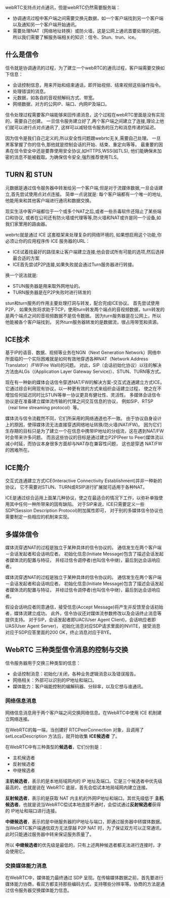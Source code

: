 webRTC支持点对点通讯，但是webRTC仍然需要服务端：

* 协调通讯过程中客户端之间需要交换元数据，如一个客户端找到另一个客户端以及通知另一个客户端开始通讯。
* 需要处理NAT（网络地址转换）或防火墙，这是公网上通讯首要处理的问题。所以我们需要了解服务端相关的知识：信令、Stun、trun、ice。

## 什么是信令

信令就是协调通讯的过程，为了建立一个webRTC的通讯过程，客户端需要交换如下信息：

* 会话控制信息，用来开始和结束通话，即开始视频、结束视频这些操作指令。
* 处理错误的消息。
* 元数据，如各自的音视频解码方式、带宽。
* 网络数据，对方的公网IP、端口、内网IP及端口。



信令处理过程需要客户端能够来回传递消息，这个过程在webRTC里面是没有实现的，需要自己创建。
一旦信令服务建立好了,两个客户端之间建立了连接,理论上他们就可以进行点对点通讯了,
这样可以减轻信令服务的压力和消息传递的延迟。

因为信令是我们自己定义的,所以安全性问题跟webrtc无关,需要自己处理。
一旦黑客掌握了你的信令,那他就是控制会话的开始、结束、重定向等等。
最重要的因素在信令安全中还是要靠使用安全协议,如HTTPS,WSS(如TLS),
他们能确保未加密的消息不能被截取。为确保信令安全,强烈推荐使用TLS。

## TURN 和 STUN

元数据是通过信令服务器中转发给另一个客户端,但是对于流媒体数据,一旦会话建立,首先尝试使用点对点连接。
简单一点说就是:   每个客户端都有一个唯一的地址,他能用来和其他客户端进行通讯和数据交换。

现实生活中客户端都位于一个或多个NAT之后,或者一些杀毒软件还阻止了某些端口和协议,
或者在公司还有防火墙或代理等等,防火墙和NAT或许是同一个设备,如我们家里用的路由器。

webrtc就是通过 ICE 这套框架来处理复杂的网络环境的,
如果想启用这个功能,你必须让你的应用程序传 ICE 服务器的URL：

* ICE试着找最好的路径来让客户端建立连接,他会尝试所有可能的选项,然后选择最合适的方案
* ICE首先尝试P2P连接,如果失败就会通过Turn服务器进行转接。

换一个说法就是:

* STUN服务器是用来取外网地址的。
* TURN服务器是在P2P失败时进行转发的

stun和turn服务的作用主要处理打洞与转发，配合完成ICE协议。
首先尝试使用P2P，
如果失败将求助于TCP，使用turn转发两个端点的音视频数据，turn转发的是两个端点之间的音视频数据不是信令数据。
因为turn服务器是在公网上，所以他能被各个客户端找到，
另外turn服务器转发的是数据流，很占用带宽和资源。

## ICE技术

基于IP的语音、数据、视频等业务在NGN（Next Generation Network）网络中
所面临的一个实际困难就是如何有效地穿透各种NAT（Network Address Translator）/FW(Fire Wall)的问题。
对此，SIP（会话初始化协议）以往的解决方法由ALGs（(Application Layer Gateway Service)）、STUN、TURN等方式。

现在有一种新的媒体会话信令穿透NAT/FW的解决方案-交互式连通建立方式ICE。
它通过综合利用现有协议，以一种更有效的方式来组织会话建立过程，
使之在不增加任何延迟同时比STUN等单一协议更具有健壮性、灵活性。
多媒体会话信令协议是在准备建立媒体流传输的代理之间交互信息的协议，
例如SIP、RTSP（real time streaming protocol）等。

媒体流与信令流截然不同，它们所采用的网络通道也不一致。
由于协议自身设计上的原因，使得媒体流无法直接穿透网络地址转换/防火墙(NAT/FW)。
因为它们生存期的目标只是为了建立一个在信息中携带IP地址的分组流，这在遇到NAT/FW 时会带来许多问题。
而且这些协议的目标是通过建立P2P(Peer to Peer)媒体流以减小时延，而协议本身很多方面却与NAT存在兼容性问题，
这也是穿透 NAT/FW的困难所在。

## ICE简介

交互式连通建立方式ICE(Interactive Connectivity Establishment)并非一种新的协议，
它不需要对STUN、TURN或RSIP进行扩展就可适用于各种NAT。

ICE是通过综合运用上面某几种协议，使之在最适合的情况下工作，以弥补单独使用其中任何一种所带来的固有缺陷。
对于SIP来说，ICE只需要定义一些SDP(Session Description Protocol)附加属性即可，
对于别的多媒体信令协议也需要制定一些相应的机制来实现。

## 多媒体信令

媒体流穿透NAT的过程是独立于某种具体的信令协议的。
通信发生在两个客户端－会话发起者和会话响应者。
初始化信息(Initiate Message)包含了描述会话发起者媒体流的配置与特征，
并经过信令调停者(也叫信令中继)，最后到达会话响应者。

媒体流穿透NAT的过程是独立于某种具体的信令协议的。
通信发生在两个客户端－会话发起者和会话响应者。
初始化信息(Initiate Message)包含了描述会话发起者媒体流的配置与特征，
并经过信令调停者(也叫信令中继)，最后到达会话响应者。

假设会话响应者同意通信，接受信息(Accept Message)将产生并反馈至会话初始者，媒体流建立成功。
此外，信令协议还对媒体流参数修改以及会话终止消息等提供支持。
对于SIP，会话发起者即UAC(User Agent Client)，会话响应者即UAS(User Agent Server)，
初始化消息对应SDP请求里面的INVITE，接受消息对应于SDP应答里面的200 OK，终止消息对应于BYE。



## WebRTC 三种类型信令消息的控制与交换

信令服务器用于交换三种类型的信息：

- 会话控制消息：初始化/关闭，各种业务逻辑消息以及错误报告。
- 网络相关：外部可以识别的IP地址和端口。
- 媒体能力：客户端能控制的编解码器、分辩率，以及它想与谁通讯。

### 网络信息消息

网络信息消息用于两个客户端之间交换网络信息。在WebRTC中使用 ICE 机制建立网络连接。

在WebRTC的每一端，当创建好 RTCPeerConnection 对象，且调用了setLocalDescription 方法后，就开始收集 **ICE候选者** 了。

在WebRTC中有三种类型的**候选者**，它们分别是：

- 主机候选者
- 反射候选者
- 中继候选者

**主机候选者**，表示的是本地局域网内的 IP 地址及端口。它是三个候选者中优先级最高的，也就是说在 WebRTC 底层，首先会偿试本地局域网内建立连接。

**反射候选者**，表示的是获取 NAT 内主机的外网IP地址和端口。其优先级低于 **主机候选者**。也就是说当WebRTC偿试本地连接不通时，会偿试通过**反射候选者**获得的 IP地址和端口进行连接。

**中继候选者**，表示的是中继服务器的IP地址与端口，即通过服务器中转媒体数据。当WebRTC客户端通信双方无法穿越 P2P NAT 时，为了保证双方可以正常通讯，此时只能通过服务器中转来保证服务质量了。

所以 **中继候选者**的优先级是最低的，只有上述两种候选者都无法进行连接时，才会使用它。

### 交换媒体能力消息

在WebRTC中，媒体能力最终通过 SDP 呈现。在传输媒体数据之前，首先要进行媒体能力协商，看双方都支持那些编码方式，支持哪些分辨率等。协商的方法是通过信令服务器交换媒体能力信息。






